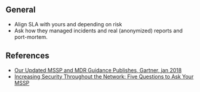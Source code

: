 

## General

- Align SLA with yours and depending on risk
- Ask how they managed incidents and real (anonymized) reports and port-mortem.

## References

* [Our Updated MSSP and MDR Guidance Publishes, Gartner, jan 2018](https://blogs.gartner.com/anton-chuvakin/2018/01/30/our-updated-mssp-and-mdr-guidance-publishes/)
* [Increasing Security Throughout the Network: Five Questions to Ask Your MSSP](https://www.arbornetworks.com/images/documents/Arbor%20Insights/AI_5Questions_EN2013.pdf)
